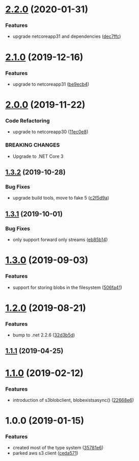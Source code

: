 # [2.2.0](https://github.com/informatievlaanderen/object-store/compare/v2.1.0...v2.2.0) (2020-01-31)


### Features

* upgrade netcoreapp31 and dependencies ([dec7ffc](https://github.com/informatievlaanderen/object-store/commit/dec7ffce2a5e406fdfe8d501b9a39476f7ef70a8))

# [2.1.0](https://github.com/informatievlaanderen/object-store/compare/v2.0.0...v2.1.0) (2019-12-16)


### Features

* upgrade to netcoreapp31 ([be9ecb4](https://github.com/informatievlaanderen/object-store/commit/be9ecb462a3a2e928348793acc3ef1f9ce5ab0e8))

# [2.0.0](https://github.com/informatievlaanderen/object-store/compare/v1.3.2...v2.0.0) (2019-11-22)


### Code Refactoring

* upgrade to netcoreapp30 ([11ec0e8](https://github.com/informatievlaanderen/object-store/commit/11ec0e8))


### BREAKING CHANGES

* Upgrade to .NET Core 3

## [1.3.2](https://github.com/informatievlaanderen/object-store/compare/v1.3.1...v1.3.2) (2019-10-28)


### Bug Fixes

* upgrade build tools, move to fake 5 ([c2f5d9a](https://github.com/informatievlaanderen/object-store/commit/c2f5d9a))

## [1.3.1](https://github.com/informatievlaanderen/object-store/compare/v1.3.0...v1.3.1) (2019-10-01)


### Bug Fixes

* only support forward only streams ([eb85b14](https://github.com/informatievlaanderen/object-store/commit/eb85b14))

# [1.3.0](https://github.com/informatievlaanderen/object-store/compare/v1.2.0...v1.3.0) (2019-09-03)


### Features

* support for storing blobs in the filesystem ([506fa41](https://github.com/informatievlaanderen/object-store/commit/506fa41))

# [1.2.0](https://github.com/informatievlaanderen/object-store/compare/v1.1.1...v1.2.0) (2019-08-21)


### Features

* bump to .net 2.2.6 ([32d3b5d](https://github.com/informatievlaanderen/object-store/commit/32d3b5d))

## [1.1.1](https://github.com/informatievlaanderen/object-store/compare/v1.1.0...v1.1.1) (2019-04-25)

# [1.1.0](https://github.com/informatievlaanderen/object-store/compare/v1.0.0...v1.1.0) (2019-02-12)


### Features

* introduction of s3blobclient, blobexistsasync() ([22668e6](https://github.com/informatievlaanderen/object-store/commit/22668e6))

# 1.0.0 (2019-01-15)


### Features

* created most of the type system ([35781e6](https://github.com/informatievlaanderen/object-store/commit/35781e6))
* parked aws s3 client ([ceda571](https://github.com/informatievlaanderen/object-store/commit/ceda571))
